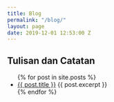 ```yaml
---
title: Blog
permalink: "/blog/"
layout: page
date: 2019-12-01 12:53:00 Z
---
```


## Tulisan dan Catatan

<ul>
  {% for post in site.posts %}
    <li>
      <a href="{{ post.url }}">{{ post.title }}</a>
      {{ post.excerpt }}
    </li>
  {% endfor %}
</ul>